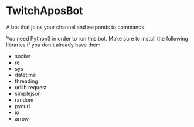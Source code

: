 # TwitchAposBot
A bot that joins your channel and responds to commands.

You need Python3 in order to run this bot. Make sure to install the following libraries if you don't already have them.

* socket
* re
* sys
* datetime
* threading
* urllib.request
* simplejson
* random
* pycurl
* io
* arrow
